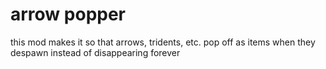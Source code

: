 # arrow popper

this mod makes it so that arrows, tridents, etc. pop off as items when they despawn instead of disappearing forever
